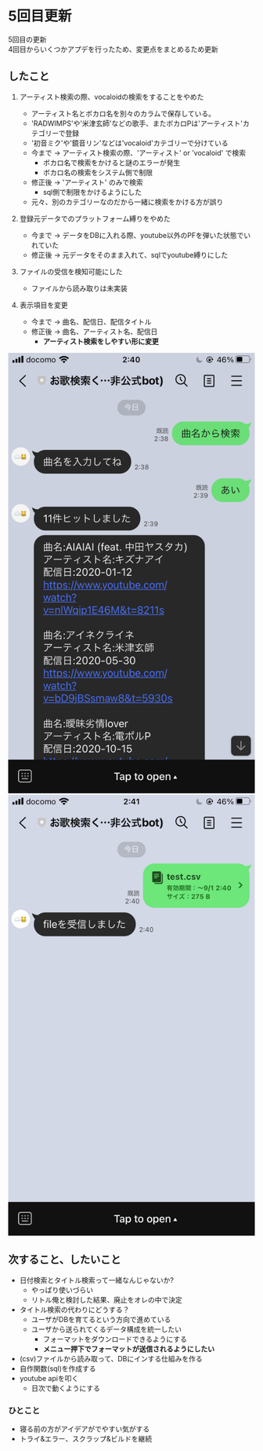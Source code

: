 # 5回目更新

5回目の更新</br>
4回目からいくつかアプデを行ったため、変更点をまとめるため更新</br>


## したこと
1. アーティスト検索の際、vocaloidの検索をすることをやめた
    - アーティスト名とボカロ名を別々のカラムで保存している。
    - 'RADWIMPS'や'米津玄師'などの歌手、またボカロPは'アーティスト'カテゴリーで登録
    - '初音ミク'や'鏡音リン'などは'vocaloid'カテゴリーで分けている
    - 今まで -> アーティスト検索の際、'アーティスト' or 'vocaloid' で検索
        - ボカロ名で検索をかけると謎のエラーが発生
        - ボカロ名の検索をシステム側で制限
    - 修正後 -> 'アーティスト' のみで検索
        - sql側で制限をかけるようにした
    - 元々、別のカテゴリーなのだから一緒に検索をかける方が誤り

2. 登録元データでのプラットフォーム縛りをやめた
    - 今まで -> データをDBに入れる際、youtube以外のPFを弾いた状態でいれていた
    - 修正後 -> 元データをそのまま入れて、sqlでyoutube縛りにした

3. ファイルの受信を検知可能にした
    - ファイルから読み取りは未実装

4. 表示項目を変更
    - 今まで -> 曲名、配信日、配信タイトル
    - 修正後 -> 曲名、アーティスト名、配信日
        - **アーティスト検索をしやすい形に変更** </br>

![img](画像/img_15.png)
![img](画像/img_16.png)


## 次すること、したいこと
- 日付検索とタイトル検索って一緒なんじゃないか?
    - やっぱり使いづらい
    - リトル俺と検討した結果、廃止をオレの中で決定
- タイトル検索の代わりにどうする？
    - ユーザがDBを育てるという方向で進めている
    - ユーザから送られてくるデータ構成を統一したい
        - フォーマットをダウンロードできるようにする
        - **メニュー押下でフォーマットが送信されるようにしたい**
- (csv)ファイルから読み取って、DBにインする仕組みを作る
- 自作関数(sql)を作成する
- youtube apiを叩く
    - 日次で動くようにする


### ひとこと
- 寝る前の方がアイデアがでやすい気がする
- トライ&エラー、スクラップ&ビルドを継続
